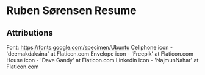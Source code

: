 # Ruben Sørensen Resume
## Attributions
Font: https://fonts.google.com/specimen/Ubuntu
Cellphone icon - 'deemakdaksina' at Flaticon.com
Envelope icon - 'Freepik' at Flaticon.com
House icon - 'Dave Gandy' at Flaticon.com
Linkedin icon - 'NajmunNahar' at Flaticon.com
